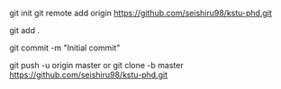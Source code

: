 git init
git remote add origin https://github.com/seishiru98/kstu-phd.git

git add .

git commit -m "Initial commit"

git push -u origin master or git clone -b master https://github.com/seishiru98/kstu-phd.git
